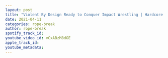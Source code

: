 ```yaml
---
layout: post
title: "Violent By Design Ready to Conquer Impact Wrestling | Hardcore Justice 2021 Highlights/Review"
date: 2021-04-11
categories: rope-break
author: rope-break
spotify_track_id: 
youtube_video_id: vCxABzM8dGE
apple_track_id: 
youtube_metadata: 
---
```

